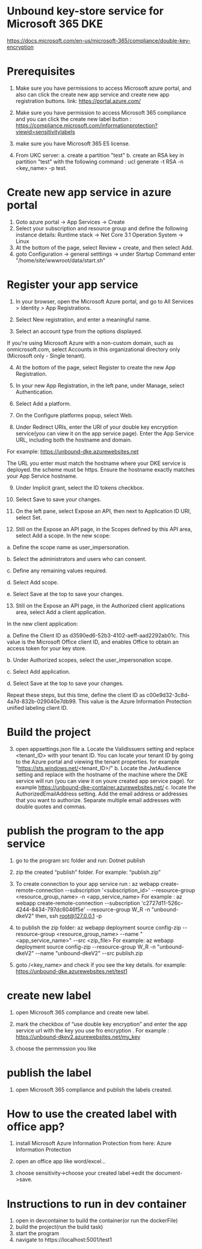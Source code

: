 # Unbound key-store service for Microsoft 365 DKE
https://docs.microsoft.com/en-us/microsoft-365/compliance/double-key-encryption

# Prerequisites

1. Make sure you have permissions to access Microsoft azure portal, and also can click the create new app service and create new app registration buttons. link: https://portal.azure.com/ 

2. Make sure you have permission to access Microsoft 365 compliance and you can click the create new label button : https://compliance.microsoft.com/informationprotection?viewid=sensitivitylabels 

3. make sure you have Microsoft 365 E5 license.

4. From UKC server:
 a. create a partition "test"
 b. create an RSA key in partition "test" with the following command : ucl generate -t RSA -n <key_name> -p test.

# Create new app service in azure portal

1. Goto azure portal -> App Services -> Create
2. Select your subscription and resource group and define the following instance details:
Runtime stack -> Net Core 3.1
Operation System -> Linux
3. At the bottom of the page, select Review + create, and then select Add.
4. goto Configuration -> general setttings -> under Startup Command enter "/home/site/wwwroot/data/start.sh"

# Register your app service

1. In your browser, open the Microsoft Azure portal, and go to All Services > Identity > App Registrations.

2. Select New registration, and enter a meaningful name.

3. Select an account type from the options displayed.

If you're using Microsoft Azure with a non-custom domain, such as onmicrosoft.com, select Accounts in this organizational directory only (Microsoft only - Single tenant).

4. At the bottom of the page, select Register to create the new App Registration.

5. In your new App Registration, in the left pane, under Manage, select Authentication.

6. Select Add a platform.

7. On the Configure platforms popup, select Web.

8. Under Redirect URIs, enter the URI of your double key encryption service(you can view it on the app service page). Enter the App Service URL, including both the hostname and domain.

For example: https://unbound-dke.azurewebsites.net

The URL you enter must match the hostname where your DKE service is deployed.
 the scheme must be https.
Ensure the hostname exactly matches your App Service hostname. 

9. Under Implicit grant, select the ID tokens checkbox.

10. Select Save to save your changes.

11. On the left pane, select Expose an API, then next to Application ID URI, select Set.

12. Still on the Expose an API page, in the Scopes defined by this API area, select Add a scope. In the new scope:

 a. Define the scope name as user_impersonation.

 b. Select the administrators and users who can consent.

 c. Define any remaining values required.

 d. Select Add scope.

 e. Select Save at the top to save your changes.

13. Still on the Expose an API page, in the Authorized client applications area, select Add a client application.

In the new client application:

 a. Define the Client ID as d3590ed6-52b3-4102-aeff-aad2292ab01c. This value is the Microsoft Office client ID, and enables Office to obtain an access token for your key store.

 b. Under Authorized scopes, select the user_impersonation scope.

 c. Select Add application.

 d. Select Save at the top to save your changes.

Repeat these steps, but this time, define the client ID as c00e9d32-3c8d-4a7d-832b-029040e7db99. This value is the Azure Information Protection unified labeling client ID.

# Build the project


3. open appsettings.json file
 a. Locate the ValidIssuers setting and replace <tenant_ID> with your tenant ID. You can locate your tenant ID by going to the Azure portal and viewing the tenant properties. for example  "https://sts.windows.net/<tenant_ID>/"
 b. Locate the JwtAudience setting and replace  <yourhostname> with the hostname of the machine where the DKE service will run
 (you can view it on youre created app service page). for example https://unbound-dke-container.azurewebsites.net/
 c. locate the AuthorizedEmailAddress setting. 
 Add the email address or addresses that you want to authorize. Separate multiple email addresses with double quotes and commas.

# publish the program to the app service 
1. go to the program src folder and run: Dotnet publish

2. zip the created “publish” folder. For example: “publish.zip”

3. To create connection to your app service run : az webapp create-remote-connection --subscription '<subscription_id>' --resource-group <resource_group_name> -n <app_service_name>
For example : az webapp create-remote-connection --subscription 'c2727d11-526c-4244-8434-797dc6046f5e' --resource-group W_R -n "unbound-dkeV2"
then,  ssh root@127.0.0.1 -p <port>

4. to publish the zip folder: az webapp deployment source config-zip --resource-group <resource_group_name> --name "<app_service_name>" --src <zip_file>
For example: az webapp deployment source config-zip --resource-group W_R -n "unbound-dkeV2" --name "unbound-dkeV2" --src publish.zip

5. goto <yourhostname>/<key_name> and check if you see the key details.
for example: https://unbound-dke.azurewebsites.net/test1

# create new label

1. open Microsoft 365 compliance and create new label.

2. mark the checkbox of “use double key encryption” and enter the app service url with the key you use fro encryption . For example : https://unbound-dkev2.azurewebsites.net/my_key

3. choose the permmssion you like

# publish the label

1. open Microsoft 365 compliance and publish the labels created.

# How to use the created label with office app?

1. install Microsoft Azure Information Protection from here: Azure Information Protection 

2. open an office app like word/excel…

3. choose sensitivity->choose your created label->edit the document->save.

# Instructions to run in dev container 

1. open in devcontainer to build the container(or run the dockerFile)
2. build the project(run the build task)
3. start the program
4. navigate to https://localhost:5001/test1 
